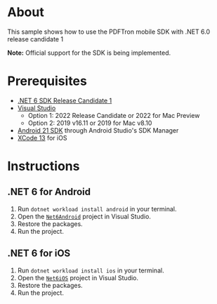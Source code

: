 # About
This sample shows how to use the PDFTron mobile SDK with .NET 6.0 release candidate 1 

**Note:** Official support for the SDK is being implemented.

# Prerequisites

* [.NET 6 SDK Release Candidate 1](https://dotnet.microsoft.com/download/dotnet/6.0) 
* [Visual Studio](https://visualstudio.microsoft.com/downloads/) 
    * Option 1: 2022 Release Candidate or 2022 for Mac Preview 
    * Option 2: 2019 v16.11 or 2019 for Mac v8.10
* [Android 21 SDK](https://developer.android.com/studio) through Android Studio's SDK Manager
* [XCode 13](https://developer.apple.com/xcode/) for iOS

# Instructions

## .NET 6 for Android

1. Run `dotnet workload install android` in your terminal.
2. Open the [`Net6Android`](./Net6Android) project in Visual Studio.
3. Restore the packages.
4. Run the project.

## .NET 6 for iOS

1. Run `dotnet workload install ios` in your terminal.
2. Open the [`Net6iOS`](./Net6iOS) project in Visual Studio.
3. Restore the packages.
4. Run the project.
